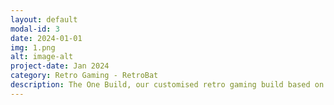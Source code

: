 ```yaml
---
layout: default
modal-id: 3
date: 2024-01-01
img: 1.png
alt: image-alt
project-date: Jan 2024
category: Retro Gaming - RetroBat
description: The One Build, our customised retro gaming build based on RetroBat.
---
```

